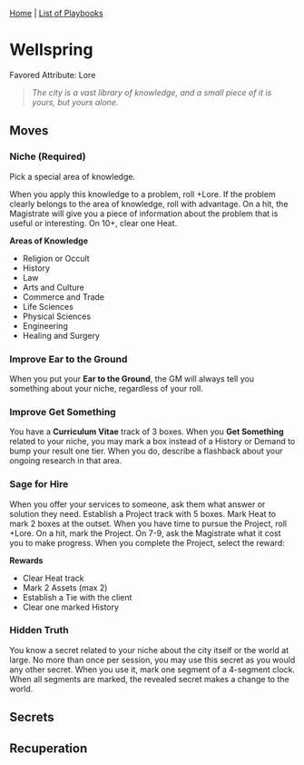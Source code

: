 [Home](../index.md) | [List of Playbooks](../index.md#Playbooks)

# Wellspring
Favored Attribute: Lore

>*The city is a vast library of knowledge, and a small piece of it is yours, but yours alone.*


## Moves

### Niche (Required)
Pick a special area of knowledge.

When you apply this knowledge to a problem, roll +Lore. If the problem clearly belongs to the area of knowledge, roll with advantage. On a hit, the Magistrate will give you a piece of information about the problem that is useful or interesting. On 10+, clear one Heat.

**Areas of Knowledge**
- Religion or Occult
- History
- Law
- Arts and Culture
- Commerce and Trade
- Life Sciences
- Physical Sciences
- Engineering
- Healing and Surgery

### Improve Ear to the Ground
When you put your **Ear to the Ground**, the GM will always tell you something about your niche, regardless of your roll.

### Improve Get Something
You have a **Curriculum Vitae** track of 3 boxes. When you **Get Something** related to your niche, you may mark a box instead of a History or Demand to bump your result one tier. When you do, describe a flashback about your ongoing research in that area.

### Sage for Hire
When you offer your services to someone, ask them what answer or solution they need. Establish a Project track with 5 boxes. Mark Heat to mark 2 boxes at the outset. When you have time to pursue the Project, roll +Lore. On a hit, mark the Project. On 7-9, ask the Magistrate what it cost you to make progress. When you complete the Project, select the reward:

**Rewards**
- Clear Heat track
- Mark 2 Assets (max 2)
- Establish a Tie with the client
- Clear one marked History

### Hidden Truth
You know a secret related to your niche about the city itself or the world at large. No more than once per session, you may use this secret as you would any other secret. When you use it, mark one segment of a 4-segment clock. When all segments are marked, the revealed secret makes a change to the world.

## Secrets
## Recuperation